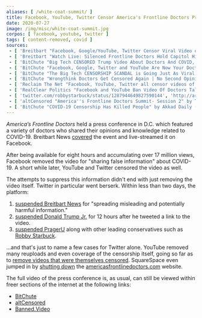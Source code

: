 ```yaml
---
aliases: [ /white-coat-summit/ ]
title: Facebook, YouTube, Twitter Censor America's Frontline Doctors Press Conference
date: 2020-07-27
image: /img/misc/white-coat-summit.jpg
corpos: [ facebook, youtube, twitter ]
tags: [ content-removed, covid ]
sources:
 - [ 'Breitbart "Facebook, Google/YouTube, Twitter Censor Viral Video of Doctors'' Capitol Hill Coronavirus Press Conference" by Allum Bokhari (27 Jul 2020)', 'http://archive.is/hAXb1' ]
 - [ 'Breitbart "Watch Live: Silenced Frontline Doctors Hold Capitol Hill Press Conference to Challenge Big Tech" by Amanda House (28 Jul 2020)', 'http://archive.is/tz6EQ' ]
 - [ 'BitChute "Big Tech CENSORED Trump Video About Doctors And COVID, This Is The BIGGEST Censorship Scandal EVER" by Tim Pool (28 Jul 2020)', 'https://www.bitchute.com/video/bxXE0Txdzzo/' ]
 - [ 'BitChute "Facebook, Google, Twitter and YouTube Are Now Your Doctors" by We Are Change (28 Jul 2020)', 'https://www.bitchute.com/video/6SIkbEv_Zd0/' ]
 - [ 'BitChute "The Big Tech CENSORSHIP SCANDAL is Going Just As Viral As The BANNED DOCTORS VIDEO!!" by Press For Truth (28 Jul 2020)', 'https://www.bitchute.com/video/3XH8zeWXtdBc/' ]
 - [ 'BitChute "Wrongthink Doctors Get Censored Again | No Second Opinions (Uncensored)" by Matt Christiansen (29 Jul 2020)', 'https://www.bitchute.com/video/c16AjNmVKj9N/' ]
 - [ 'Reclaim The Net "Facebook, YouTube, Twitter all censor videos of frontline doctors, call it "false information"" by Didi Rankovic (28 Jul 2020)', 'https://reclaimthenet.org/big-tech-censors-frontline-doctors/' ]
 - [ 'RealClear Politics "Facebook and YouTube Ban Video Of Doctors Talking COVID, Silenced Doctors Hold Press Conference" by Ian Schwartz (28 Jul 2020)', 'http://archive.is/XPYoG' ]
 - [ 'twitter.com/robbystarbuck/status/1287944649827590144', 'http://archive.is/vH3FY' ]
 - [ 'altCensored "America''s Frontline Doctors Summit- Session 2" by TPPatriots (27 Jul 2020)', 'https://altcensored.com/watch?v=aX_Q1FaY9pI' ]
 - [ 'BitChute "COVID-19 Censorship Has Killed People" by Akkad Daily (8 Aug 2020)', 'https://www.bitchute.com/video/Hj0LKciyhjU/' ]
---
```


_America’s Frontline Doctors_ held a press conference in D.C. which featured a
variety of doctors who shared their opinions and knowledge related to COVID-19.
Breitbart News [covered](http://archive.is/qsF1m) the event and live-streamed
it on Facebook.

After being available for eight hours and accumulating over 17 million views,
Facebook removed the video for "sharing false information" about COVID-19. A
short while later, YouTube and Twitter censored the video as well.

The attempts to suppress this information didn't end with just removing the
video itself. Twitter in particular went berserk. Within less than two days, the platform:
1. [suspended Breitbart News](/events/twitter-suspends-breitbart-news/) for "spreading misleading and potentially harmful information."
2. [suspended Donald Trump Jr.](/events/twitter-suspends-don-jr/) for 12 hours after he tweeted a link to the video.
3. [suspended PragerU](/events/twitter-suspends-prager-u/) along with other leading conservatives such as [Robby Starbuck](/events/twitter-suspends-robby-starbuck/).

...and that's just to name a few cases for Twitter alone. YouTube removed many
reuploads and even coverage of the censorship itself, going so far as to
[remove videos that were themselves
censored](/events/youtube-removes-already-censored-mlc-video/). SquareSpace
even jumped in by [shutting down](http://archive.is/Ob07h) the
[americasfrontlinedoctors.com](http://archive.is/806An) website.

The full video of the press conference is, as usual, can still be viewed within
freer sections of the internet at the following links:
* [BitChute](https://www.bitchute.com/video/PZLBQoi0vD9G/)
* [altCensored](https://altcensored.com/watch?v=otRN0X6F81c)
* [Banned.Video](https://banned.video/watch?id=5f1fc7a468370e02f29f34cf)
